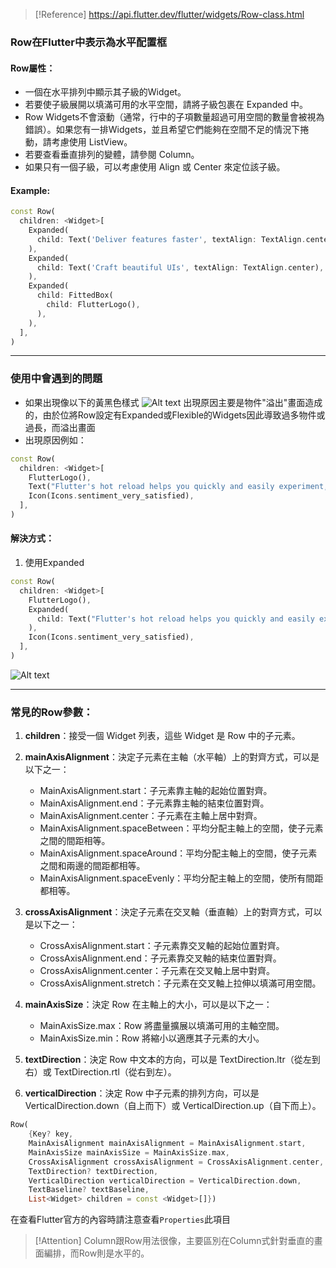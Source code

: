 > [!Reference]
> https://api.flutter.dev/flutter/widgets/Row-class.html

### Row在Flutter中表示為水平配置框
#### Row屬性：
- 一個在水平排列中顯示其子級的Widget。
- 若要使子級展開以填滿可用的水平空間，請將子級包裹在 Expanded 中。
- Row Widgets不會滾動（通常，行中的子項數量超過可用空間的數量會被視為錯誤）。如果您有一排Widgets，並且希望它們能夠在空間不足的情況下捲動，請考慮使用 ListView。
- 若要查看垂直排列的變體，請參閱 Column。
- 如果只有一個子級，可以考慮使用 Align 或 Center 來定位該子級。

#### Example:
```Dart linenums="1"
const Row(
  children: <Widget>[
    Expanded(
      child: Text('Deliver features faster', textAlign: TextAlign.center),
    ),
    Expanded(
      child: Text('Craft beautiful UIs', textAlign: TextAlign.center),
    ),
    Expanded(
      child: FittedBox(
        child: FlutterLogo(),
      ),
    ),
  ],
)
```

---

### 使用中會遇到的問題
- 如果出現像以下的黃黑色樣式
![Alt text](image.png)
出現原因主要是物件"溢出"畫面造成的，由於位將Row設定有Expanded或Flexible的Widgets因此導致過多物件或過長，而溢出畫面
- 出現原因例如：
```Dart linenums="1"
const Row(
  children: <Widget>[
    FlutterLogo(),
    Text("Flutter's hot reload helps you quickly and easily experiment, build UIs, add features, and fix bug faster. Experience sub-second reload times, without losing state, on emulators, simulators, and hardware for iOS and Android."),
    Icon(Icons.sentiment_very_satisfied),
  ],
)
```

#### 解決方式：
1. 使用Expanded

```Dart linenums="1"
const Row(
  children: <Widget>[
    FlutterLogo(),
    Expanded(
      child: Text("Flutter's hot reload helps you quickly and easily experiment, build UIs, add features, and fix bug faster. Experience sub-second reload times, without losing state, on emulators, simulators, and hardware for iOS and Android."),
    ),
    Icon(Icons.sentiment_very_satisfied),
  ],
)
```

![Alt text](image-1.png)

---

### 常見的Row參數：

1. **children**：接受一個 Widget 列表，這些 Widget 是 Row 中的子元素。

2. **mainAxisAlignment**：決定子元素在主軸（水平軸）上的對齊方式，可以是以下之一：
   - MainAxisAlignment.start：子元素靠主軸的起始位置對齊。
   - MainAxisAlignment.end：子元素靠主軸的結束位置對齊。
   - MainAxisAlignment.center：子元素在主軸上居中對齊。
   - MainAxisAlignment.spaceBetween：平均分配主軸上的空間，使子元素之間的間距相等。
   - MainAxisAlignment.spaceAround：平均分配主軸上的空間，使子元素之間和兩邊的間距都相等。
   - MainAxisAlignment.spaceEvenly：平均分配主軸上的空間，使所有間距都相等。

3. **crossAxisAlignment**：決定子元素在交叉軸（垂直軸）上的對齊方式，可以是以下之一：
   - CrossAxisAlignment.start：子元素靠交叉軸的起始位置對齊。
   - CrossAxisAlignment.end：子元素靠交叉軸的結束位置對齊。
   - CrossAxisAlignment.center：子元素在交叉軸上居中對齊。
   - CrossAxisAlignment.stretch：子元素在交叉軸上拉伸以填滿可用空間。

4. **mainAxisSize**：決定 Row 在主軸上的大小，可以是以下之一：
   - MainAxisSize.max：Row 將盡量擴展以填滿可用的主軸空間。
   - MainAxisSize.min：Row 將縮小以適應其子元素的大小。

5. **textDirection**：決定 Row 中文本的方向，可以是 TextDirection.ltr（從左到右）或 TextDirection.rtl（從右到左）。

6. **verticalDirection**：決定 Row 中子元素的排列方向，可以是 VerticalDirection.down（自上而下）或 VerticalDirection.up（自下而上）。

```Dart linenums="1"
Row(
    {Key? key, 
    MainAxisAlignment mainAxisAlignment = MainAxisAlignment.start, 
    MainAxisSize mainAxisSize = MainAxisSize.max, 
    CrossAxisAlignment crossAxisAlignment = CrossAxisAlignment.center, 
    TextDirection? textDirection, 
    VerticalDirection verticalDirection = VerticalDirection.down, 
    TextBaseline? textBaseline, 
    List<Widget> children = const <Widget>[]})
```

在查看Flutter官方的內容時請注意查看`Properties`此項目

> [!Attention]
> Column跟Row用法很像，主要區別在Column式針對垂直的畫面編排，而Row則是水平的。